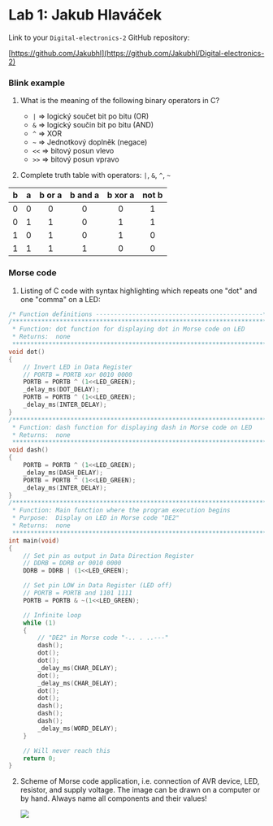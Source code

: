 # Lab 1: Jakub Hlaváček

Link to your `Digital-electronics-2` GitHub repository:

   [https://github.com/Jakubhl](https://github.com/Jakubhl/Digital-electronics-2)


### Blink example

1. What is the meaning of the following binary operators in C?
   * `|` => logický součet bit po bitu (OR)
   * `&` => logický součin bit po bitu (AND)
   * `^` => XOR
   * `~` => Jednotkový doplněk (negace)
   * `<<` => bitový posun vlevo
   * `>>` => bitový posun vpravo

2. Complete truth table with operators: `|`, `&`, `^`, `~`

| **b** | **a** |**b or a** | **b and a** | **b xor a** | **not b** |
| :-: | :-: | :-: | :-: | :-: | :-: |
| 0 | 0 | 0 | 0 | 0 | 1 |
| 0 | 1 | 1 | 0 | 1 | 1 |
| 1 | 0 | 1 | 0 | 1 | 0 |
| 1 | 1 | 1 | 1 | 0 | 0 |


### Morse code

1. Listing of C code with syntax highlighting which repeats one "dot" and one "comma" on a LED:

```c
/* Function definitions ----------------------------------------------*/
/**********************************************************************
 * Function: dot function for displaying dot in Morse code on LED
 * Returns:  none
 **********************************************************************/
void dot()
{
    // Invert LED in Data Register
    // PORTB = PORTB xor 0010 0000
    PORTB = PORTB ^ (1<<LED_GREEN);
    _delay_ms(DOT_DELAY);
    PORTB = PORTB ^ (1<<LED_GREEN);
    _delay_ms(INTER_DELAY);
}
/**********************************************************************
 * Function: dash function for displaying dash in Morse code on LED
 * Returns:  none
 **********************************************************************/
void dash()
{
    PORTB = PORTB ^ (1<<LED_GREEN);
    _delay_ms(DASH_DELAY);
    PORTB = PORTB ^ (1<<LED_GREEN);
    _delay_ms(INTER_DELAY);
}
/**********************************************************************
 * Function: Main function where the program execution begins
 * Purpose:  Display on LED in Morse code "DE2"
 * Returns:  none
 **********************************************************************/
int main(void)
{
    // Set pin as output in Data Direction Register
    // DDRB = DDRB or 0010 0000
    DDRB = DDRB | (1<<LED_GREEN);

    // Set pin LOW in Data Register (LED off)
    // PORTB = PORTB and 1101 1111
    PORTB = PORTB & ~(1<<LED_GREEN);

    // Infinite loop
    while (1)
    {
        // "DE2" in Morse code "-.. . ..---"
        dash();
        dot();
        dot();
        _delay_ms(CHAR_DELAY);
        dot();
        _delay_ms(CHAR_DELAY);
        dot();
        dot();
        dash();
        dash();
        dash();
        _delay_ms(WORD_DELAY);
    }

    // Will never reach this
    return 0;
}

```


2. Scheme of Morse code application, i.e. connection of AVR device, LED, resistor, and supply voltage. The image can be drawn on a computer or by hand. Always name all components and their values!

   ![](images/Morse.png)
